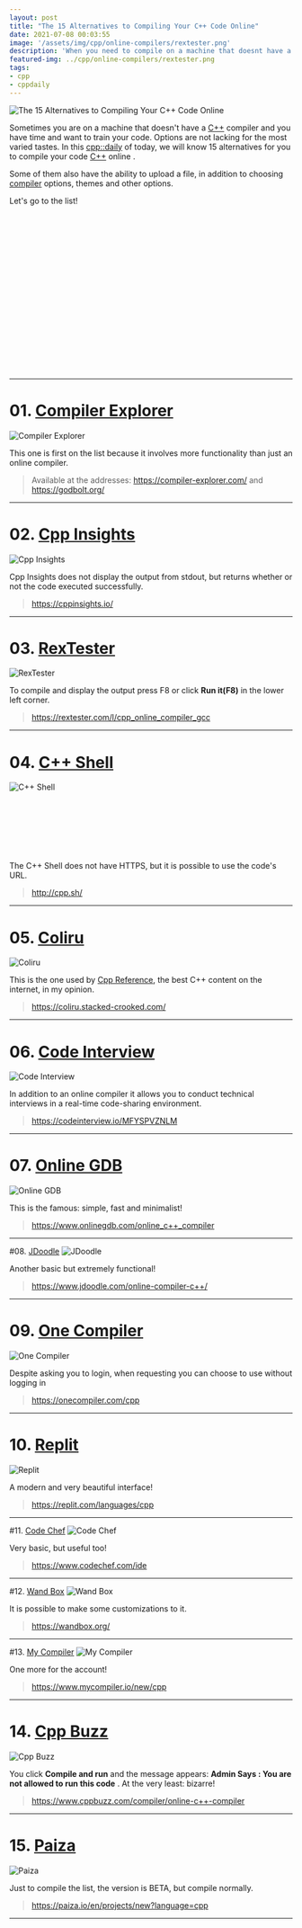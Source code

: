 ```yaml
---
layout: post
title: "The 15 Alternatives to Compiling Your C++ Code Online"
date: 2021-07-08 00:03:55
image: '/assets/img/cpp/online-compilers/rextester.png'
description: 'When you need to compile on a machine that doesnt have a C++ compiler.'
featured-img: ../cpp/online-compilers/rextester.png
tags:
- cpp
- cppdaily
---
```


![The 15 Alternatives to Compiling Your C++ Code Online](/assets/img/cpp/online-compilers/rextester.png)

Sometimes you are on a machine that doesn't have a [C++](https://terminalroot.com.br/cpp) compiler and you have time and want to train your code. Options are not lacking for the most varied tastes. In this [cpp::daily](https://terminalroot.com.br/tags#cppdaily) of today, we will know 15 alternatives for you to compile your code [C++](https://terminalroot.com.br/cpp) online .

Some of them also have the ability to upload a file, in addition to choosing [compiler]() options, themes and other options.

Let's go to the list!

<!-- SQUARE -->
<script async src="//pagead2.googlesyndication.com/pagead/js/adsbygoogle.js"></script>
<ins class="adsbygoogle"
style="display:inline-block;width:336px;height:280px"
data-ad-client="ca-pub-2838251107855362"
data-ad-slot="5351066970"></ins>
<script>
(adsbygoogle = window.adsbygoogle || []).push({});
</script>

---

# 01. [Compiler Explorer](https://godbolt.org/)
![Compiler Explorer](/assets/img/cpp/online-compilers/compiler-explorer.png)

This one is first on the list because it involves more functionality than just an online compiler.
> Available at the addresses: <https://compiler-explorer.com/> and <https://godbolt.org/>

---

# 02. [Cpp Insights](https://cppinsights.io/)
![Cpp Insights](/assets/img/cpp/online-compilers/cpp-insights.png)

Cpp Insights does not display the output from stdout, but returns whether or not the code executed successfully.
> <https://cppinsights.io/>

---

# 03. [RexTester](https://rextester.com/l/cpp_online_compiler_gcc)
![RexTester](/assets/img/cpp/online-compilers/rextester.png)

To compile and display the output press F8 or click **Run it(F8)** in the lower left corner.
> <https://rextester.com/l/cpp_online_compiler_gcc>

---

# 04. [C++ Shell](http://cpp.sh/)
![C++ Shell](/assets/img/cpp/online-compilers/cpp-shell.png)

<!-- MIN LIST -->
<script async src="//pagead2.googlesyndication.com/pagead/js/adsbygoogle.js"></script>
<ins class="adsbygoogle"
style="display:inline-block;width:730px;height:95px"
data-ad-client="ca-pub-2838251107855362"
data-ad-slot="5351066970"></ins>
<script>
(adsbygoogle = window.adsbygoogle || []).push({});
</script>

The C++ Shell does not have HTTPS, but it is possible to use the code's URL.
> <http://cpp.sh/>

---

# 05. [Coliru](https://coliru.stacked-crooked.com/)
![Coliru](/assets/img/cpp/online-compilers/coliru.png)

This is the one used by [Cpp Reference](https://cppreference.com), the best C++ content on the internet, in my opinion.
> <https://coliru.stacked-crooked.com/>

---

# 06. [Code Interview](https://codeinterview.io/MFYSPVZNLM)
![Code Interview](/assets/img/cpp/online-compilers/code-interview.png)

In addition to an online compiler it allows you to conduct technical interviews in a real-time code-sharing environment.
> <https://codeinterview.io/MFYSPVZNLM>

---

# 07. [Online GDB](https://www.onlinegdb.com/online_c++_compiler)
![Online GDB](/assets/img/cpp/online-compilers/online-gdb.png)

This is the famous: simple, fast and minimalist!
> <https://www.onlinegdb.com/online_c++_compiler>

---

#08. [JDoodle](https://www.jdoodle.com/online-compiler-c++/)
![JDoodle](/assets/img/cpp/online-compilers/jdoodle.png)

Another basic but extremely functional!
> <https://www.jdoodle.com/online-compiler-c++/>

---

# 09. [One Compiler](https://onecompiler.com/cpp)
![One Compiler](/assets/img/cpp/online-compilers/one-compiler.png)

<!-- LARGE RECTANGLE 2 -->
<script async src="//pagead2.googlesyndication.com/pagead/js/adsbygoogle.js"></script>
<ins class="adsbygoogle"
style="display:block; text-align:center;"
data-ad-layout="in-article"
data-ad-format="fluid"
data-ad-client="ca-pub-2838251107855362"
data-ad-slot="8549252987"></ins>
<script>
(adsbygoogle = window.adsbygoogle || []).push({});
</script>

Despite asking you to login, when requesting you can choose to use without logging in
> <https://onecompiler.com/cpp>

---

# 10. [Replit](https://replit.com/languages/cpp)
![Replit](/assets/img/cpp/online-compilers/replit.png)

A modern and very beautiful interface!
> <https://replit.com/languages/cpp>

---

#11. [Code Chef](https://www.codechef.com/ide)
![Code Chef](/assets/img/cpp/online-compilers/code-chef.png)

Very basic, but useful too!
> <https://www.codechef.com/ide>

---

#12. [Wand Box](https://wandbox.org/)
![Wand Box](/assets/img/cpp/online-compilers/wand-box.png)

It is possible to make some customizations to it.
> <https://wandbox.org/>

---

#13. [My Compiler](https://www.mycompiler.io/new/cpp)
![My Compiler](/assets/img/cpp/online-compilers/my-compiler.png)

One more for the account!

> <https://www.mycompiler.io/new/cpp>

---

# 14. [Cpp Buzz](https://www.cppbuzz.com/compiler/online-c++-compiler)
![Cpp Buzz](/assets/img/cpp/online-compilers/cpp-buzz.png)

You click **Compile and run** and the message appears: **Admin Says : You are not allowed to run this code** . At the very least: bizarre!
> <https://www.cppbuzz.com/compiler/online-c++-compiler>

---

# 15. [Paiza](https://paiza.io/en/projects/new?language=cpp)
![Paiza](/assets/img/cpp/online-compilers/paiza.png)

Just to compile the list, the version is BETA, but compile normally.
> <https://paiza.io/en/projects/new?language=cpp>

<!--
[W3Schools](https://www.w3schools.com/cpp/trycpp.asp?filename=demo_compiler)
[Programiz](https://www.programiz.com/cpp-programming/online-compiler/)
[TutorialsPoint](https://www.tutorialspoint.com/compile_cpp_online.php)
-->

---


<!-- LARGE RECTANGLE -->
<script async src="https://pagead2.googlesyndication.com/pagead/js/adsbygoogle.js"></script>
<!-- Informat -->
<ins class="adsbygoogle"
style="display:block"
data-ad-client="ca-pub-2838251107855362"
data-ad-slot="2327980059"
data-ad-format="auto"
data-full-width-responsive="true"></ins>
<script>
(adsbygoogle = window.adsbygoogle || []).push({});
</script>
    
